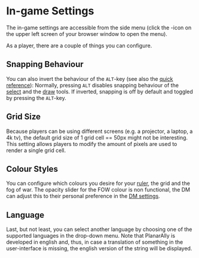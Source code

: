 # In-game Settings

The in-game settings are accessible from the side menu (click the <font-awesome :icon="['fas', 'cog']"/>-icon on the upper left screen of your browser window to open the menu).

As a player, there are a couple of things you can configure.

## Snapping Behaviour

You can also invert the behaviour of the `ALT`-key (see also the [quick reference](/docs/reference/)):
Normally, pressing `ALT` disables snapping behaviour of the [select](/docs/tools/select/) and the [draw](/docs/tools/draw/) tools.
If inverted, snapping is off by default and toggled by pressing the `ALT`-key.

## Grid Size

Because players can be using different screens (e.g. a projector, a laptop, a 4k tv), the default grid size of 1 grid cell == 50px might not be interesting. This setting allows players to modify the amount of pixels are used to render a single grid cell.

## Colour Styles

You can configure which colours you desire for your [ruler](/docs/tools/ruler/), the grid and the fog of war.
The opacity slider for the FOW colour is non functional, the DM can adjust this to their personal preference in the [DM settings](/docs/dm/settings/#fow-opacity).

## Language

Last, but not least, you can select another language by choosing one of the supported languages in the drop-down menu.
Note that PlanarAlly is developed in english and, thus, in case a translation of something in the user-interface is missing, the english version of the string will be displayed.
